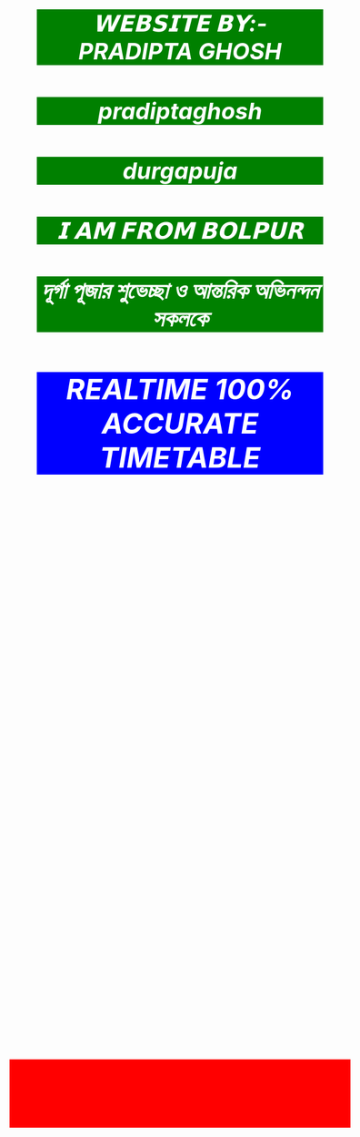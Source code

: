# 𝗪𝗘𝗕𝗦𝗜𝗧𝗘 𝗕𝗬:- PRADIPTA GHOSH
# pradiptaghosh
# durgapuja
# 𝗜 𝗔𝗠 𝗙𝗥𝗢𝗠 𝗕𝗢𝗟𝗣𝗨𝗥
# দূর্গা পূজার শুভেচ্ছা ও আন্তরিক অভিনন্দন সকলকে
# <!DOCTYPE html>  
<html>
  <head>
    <title>Clock</title>
  <h1 style="font-size:50px;text-align:center;background:blue;color:white;">REALTIME 100% ACCURATE TIMETABLE</h1>
  </head>
  <style>
    h1{
      color:white;
      background-color: green;
      text-align: center;
      font-size: 40px;
      transition: 1s;
      font-style: italic;
    }
    h1:hover{
      letter-spacing: 10px;
      background-color: red
    }

    div{
      color:white;
      background-color: green;
      text-align: center;
      font-size: 40px;
      transition: 1s;
      font-style: all;
    }
    div:hover{
      letter-spacing: 10px;
      background-color: red
    }

    section{
      color:white;
      background-color: green;
      text-align: center;
      font-size: 40px;
      transition: 1s;
      font-style: italic;
    }
    section:hover{
      letter-spacing: 10px;
      background-color: red
    }

    *{
      margin:0;
      padding:0;
    }
    div{
      position:absolute;
      width:600px;
      height:120px;
      margin:-50px -300px;
      text-align:center;
      background:red;
      top:50%;
      left:50%;
      color:white;
      font-size:100px;
      font-family:sans-serif;
      letter-spacing: 7px;
      text-shadow:3px 3px 5px black;

    }
    section{
      display:inline-block;
      position:relative;
      width:100px;
      margin:1px;
      box-shadow:5px 5px 5px rgba(0,0,0,0.5);
      background-image: -webkit-linear-gradient(rgba(255, 255, 255, .2) 90%, transparent 10%, transparent);
      background-size: 1px 10px;
    }

  </style>
  <script>
    window.onload = function(){
      var numbers = true;
      
      var checkZeros = function(time){
        if (time < 10){
          time = "0" + time;
        }
        return time;
      };
      window.animate = function(){
       // body...
        var date = new Date();
        var hours = date.getHours();
        var minutes = date.getMinutes();
        var seconds = date.getSeconds();
        var string = '';
    
        document.getElementsByTagName("body")[0].style.backgroundColor = "rgba(" + hours * 10 + ", " + minutes * 4 + ", " + seconds*4 + ", 0.4)";
        if(numbers){
          string = "<span>" + checkZeros(hours) + "</span>:<span>" + checkZeros(minutes) + "</span>:<span>" + checkZeros(seconds) + "</span>";
        }else{
          string = "<section style='height:" + hours * 10 + "px;'></section><section style='height:" + minutes * 5 + "px;'></section><section style='height:" + seconds * 5 + "px;'></section>";
        }
        document.getElementsByTagName("div")[0].innerHTML = string;
        setTimeout(window.animate, 50);
      };
      window.onclick = function(){
        numbers = numbers ? false : true;
      };
      window.animate();
    };

  </script>
  <body>
    <div></div>
  </body>
</html>
